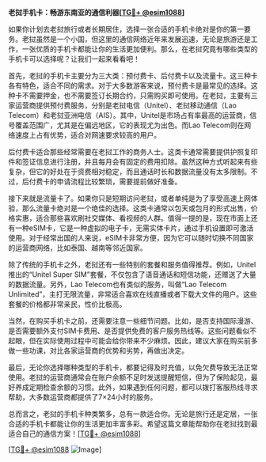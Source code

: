 **老挝手机卡：畅游东南亚的通信利器[[TG💪+ @esim1088](https://t.me/s/esim1088)]**

如果你计划去老挝旅行或者长期居住，选择一张合适的手机卡绝对是你的第一要务。老挝虽然是一个小国，但这里的通信网络近年来发展迅速，无论是旅游还是工作，一张优质的手机卡都能让你的生活更加便利。那么，在老挝究竟有哪些类型的手机卡可以选择呢？让我们一起来看看吧！

首先，老挝的手机卡主要分为三大类：预付费卡、后付费卡以及流量卡。这三种卡各有特色，适合不同的需求。对于大多数游客来说，预付费卡是最常见的选择。这种卡不需要押金，也不需要签订长期合约，只需购买即可使用。在老挝，主要有三家运营商提供预付费服务，分别是老挝电信（Unitel）、老挝移动通信（Lao Telecom）和老挝亚洲电信（AIS）。其中，Unitel是市场占有率最高的运营商，信号覆盖范围广，尤其是在偏远地区，它的表现尤为出色。而Lao Telecom则在网络速度上占有优势，适合对网速要求较高的用户。

后付费卡适合那些经常需要在老挝工作的商务人士。这类卡通常需要提供护照复印件和签证信息进行注册，并且每月会有固定的费用扣除。虽然这种方式听起来有些复杂，但它的好处在于资费相对稳定，而且通话时长和数据流量没有太多限制。不过，后付费卡的申请流程比较繁琐，需要提前做好准备。

接下来就是流量卡了。如果你只是短期访问老挝，或者单纯是为了享受高速上网体验，那么流量卡绝对是一个绝佳的选择。这类卡通常以包天或包月的形式出售，价格实惠，适合那些喜欢刷社交媒体、看视频的人群。值得一提的是，现在市面上还有一种eSIM卡，它是一种虚拟的电子卡，无需实体卡片，通过手机设置即可激活使用。对于经常出国的人来说，eSIM卡非常方便，因为它可以随时切换不同国家的运营商网络，比如泰国、越南等邻近国家。

除了传统的手机卡之外，老挝还有一些特别的套餐和服务值得推荐。例如，Unitel推出的“Unitel Super SIM”套餐，不仅包含了语音通话和短信功能，还赠送了大量的数据流量。另外，Lao Telecom也有类似的服务，叫做“Lao Telecom Unlimited”，主打无限流量，非常适合喜欢在线直播或者下载大文件的用户。这些套餐的价格都非常亲民，性价比极高。

当然，在购买手机卡之前，还需要注意一些细节问题。比如，是否支持国际漫游、是否需要额外支付SIM卡费用、是否提供免费的客户服务热线等。这些问题看似不起眼，但在实际使用过程中可能会给你带来不少麻烦。因此，建议大家在购买前多做一些功课，对比各家运营商的优势和劣势，再做出决定。

最后，无论你选择哪种类型的手机卡，都要记得及时充值，以免欠费导致无法正常使用。老挝的运营商通常会在账户余额不足时发送提醒短信，但为了保险起见，最好养成定期检查余额的习惯。此外，如果遇到任何问题，都可以拨打客服热线寻求帮助，大多数运营商都提供了7×24小时的服务。

总而言之，老挝的手机卡种类繁多，总有一款适合你。无论是旅行还是定居，一张合适的手机卡都能让你的生活更加丰富多彩。希望这篇文章能帮助你在老挝找到最适合自己的通信方案！[[TG💪+ @esim1088](https://t.me/s/esim1088)]

[[TG💪+ @esim1088](https://t.me/s/esim1088) ![Image](https://i.postimg.cc/4NQfJmqS/Snipaste-2025-05-13-00-14-12.png)]